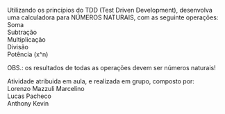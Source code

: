 Utilizando os princípios do TDD (Test Driven Development), desenvolva uma calculadora para NÚMEROS NATURAIS, com as seguinte operações: <br>
Soma <br>
Subtração <br>
Multiplicação <br>
Divisão <br>
Potência (x^n) <br>

OBS.: os resultados de todas as operações devem ser números naturais!


Atividade atribuida em aula, e realizada em grupo, composto por:<br>
Lorenzo Mazzuli Marcelino<br>
Lucas Pacheco<br>
Anthony Kevin
